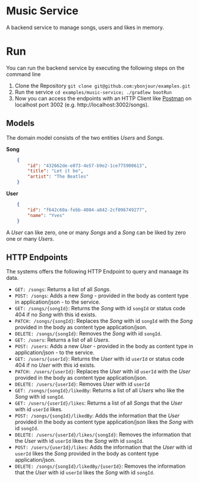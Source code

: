 # Music Service

A backend service to manage songs, users and likes in memory.

# Run
You can run the backend service by executing the following steps on the command line

1. Clone the Repository `git clone git@github.com:ybonjour/examples.git`
2. Run the service `cd examples/music-service; ./gradlew bootRun`
3. Now you can access the endpoints with an HTTP Client like [Postman](https://www.getpostman.com/) on localhost port 3002 (e.g. http://localhost:3002/songs).

## Models
The domain model consists of the two entities *Users* and *Songs*.

**Song**
```json
    {
        "id": "432662de-e073-4e57-b9e2-1ce775900613",
        "title": "Let it be",
        "artist": "The Beatles"
    }
```

**User**
```json
    {
        "id": "f642c60a-febb-4084-a842-2cf096749277",
        "name": "Yves"
    }
```

A *User* can like zero, one or many *Songs* and a *Song* can be liked by zero one or many *Users*.


## HTTP Endpoints
The systems offers the following HTTP Endpoint to query and manaage its data.

- `GET: /songs`: Returns a list of all *Songs*.
- `POST: /songs`: Adds a new *Song* - provided in the body as content type in application/json - to the service.
- `GET: /songs/{songId}`: Returns the *Song* with id `songId` or status code 404 if no *Song* with this id exists.
- `PATCH: /songs/{songId}`: Replaces the *Song* with id `songId` with the *Song* provided in the body as content type application/json.
- `DELETE: /songs/{songId}`: Removes the *Song* with id `songId`.
- `GET: /users`: Returns a list of all *Users*.
- `POST: /users`: Adds a new *User* - provided in the body as content type in application/json - to the service.
- `GET: /users/{userId}`: Returns the *User* with id `userId` or status code 404 if no *User* with this id exists.
- `PATCH: /users/{userId}`: Replaces the *User* with id `userId` with the *User* provided in the body as content type application/json.
- `DELETE: /users/{userId}`: Removes *User* with id `userId`
- `GET: /songs/{songId}/likedBy`: Returns a list of all *Users* who like the *Song* with id `songId`.
- `GET: /users/{userId}/likes`: Returns a list of all *Songs* that the *User* with id `userId` likes.
- `POST: /songs/{songId}/likedBy`: Adds the information that the *User* provided in the body as content type application/json likes the *Song* with id `songId`.
- `DELETE: /users/{userId}/likes/{songId}`: Removes the information that the *User* with id `userId` likes the *Song* with id `songId`.
- `POST: /users/{userId}/likes`: Adds the information that the *User* with id `userId` likes the *Song* provided in the body as content type application/json.
- `DELETE: /songs/{songId}/likedBy/{userId}`: Removes the information that the *User* with id `userId` likes the *Song* with id `songId`.



 
